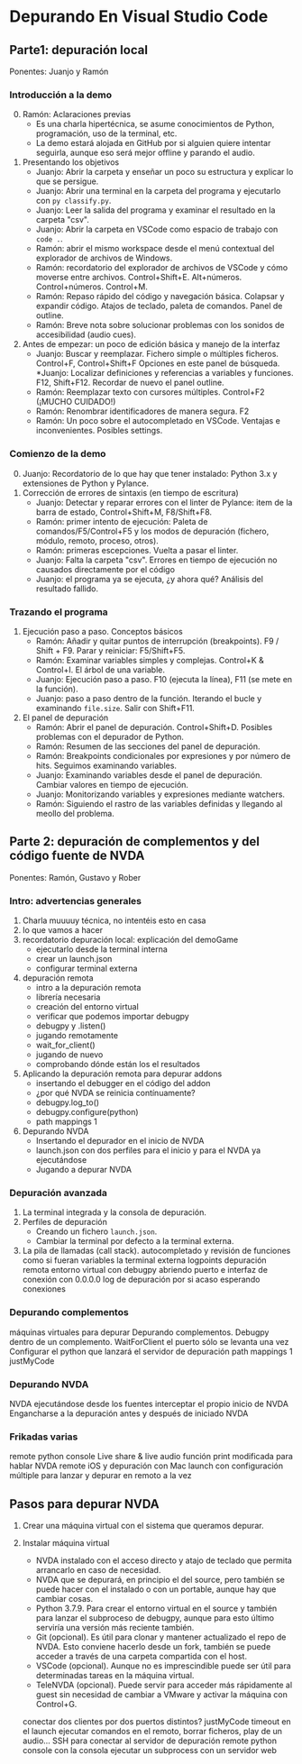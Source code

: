 # Depurando En Visual Studio Code

## Parte1: depuración local

Ponentes: Juanjo y Ramón

### Introducción a la demo

0. Ramón: Aclaraciones previas
   * Es una charla hipertécnica, se asume conocimientos de Python, programación, uso de la terminal, etc.
   * La demo estará alojada en GitHub por si alguien quiere intentar seguirla, aunque eso será mejor offline y parando el audio.
1. Presentando los objetivos
   * Juanjo: Abrir la carpeta y enseñar un poco su estructura y explicar lo que se persigue.
   * Juanjo: Abrir una terminal en la carpeta del programa y ejecutarlo con `py classify.py`.
   * Juanjo: Leer la salida del programa y examinar el resultado en la carpeta "csv".
   * Juanjo: Abrir la carpeta en VSCode como espacio de trabajo con `code .`.
   * Ramón: abrir el mismo workspace desde el menú contextual del explorador de archivos de Windows.
   * Ramón: recordatorio del explorador de archivos de VSCode y cómo moverse entre archivos. Control+Shift+E. Alt+números. Control+números. Control+M.
   * Ramón: Repaso rápido del código y navegación básica. Colapsar y expandir código. Atajos de teclado, paleta de comandos. Panel de outline.
   * Ramón: Breve nota sobre solucionar problemas con los sonidos de accesibilidad (audio cues).
2. Antes de empezar: un poco de edición básica y manejo de la interfaz
   * Juanjo: Buscar y reemplazar. Fichero simple o múltiples ficheros. Control+F, Control+Shift+F Opciones en este panel de búsqueda.
   *Juanjo: Localizar definiciones y referencias a variables y funciones. F12, Shift+F12. Recordar de nuevo el panel outline.
   * Ramón: Reemplazar texto con cursores múltiples. Control+F2 (¡MUCHO CUIDADO!)
   * Ramón: Renombrar identificadores de manera segura. F2
   * Ramón: Un poco sobre el autocompletado en VSCode. Ventajas e inconvenientes. Posibles settings.

### Comienzo de la demo

0. Juanjo: Recordatorio de lo que hay que tener instalado: Python 3.x y extensiones de Python y Pylance.
1. Corrección de errores de sintaxis (en tiempo de escritura)
   * Juanjo: Detectar y reparar errores con el linter de Pylance: item de la barra de estado, Control+Shift+M, F8/Shift+F8.
   * Ramón: primer intento de ejecución: Paleta de comandos/F5/Control+F5 y los modos de depuración (fichero, módulo, remoto, proceso, otros).
   * Ramón: primeras escepciones. Vuelta a pasar el linter.
   * Juanjo: Falta la carpeta "csv". Errores en tiempo de ejecución no causados directamente por el código
   * Juanjo: el programa ya se ejecuta, ¿y ahora qué? Análisis del resultado fallido.

### Trazando el programa

1. Ejecución paso a paso. Conceptos básicos
   * Ramón: Añadir y quitar puntos de interrupción (breakpoints). F9 / Shift + F9. Parar y reiniciar: F5/Shift+F5.
   * Ramón: Examinar variables simples y complejas. Control+K & Control+I. El árbol de una variable.
   * Juanjo: Ejecución paso a paso. F10 (ejecuta la línea), F11 (se mete en la función).
   * Juanjo: paso a paso dentro de la función. Iterando el bucle y examinando `file.size`. Salir con Shift+F11.
2. El panel de depuración
   * Ramón: Abrir el panel de depuración. Control+Shift+D. Posibles problemas con el depurador de Python.
   * Ramón: Resumen de las secciones del panel de depuración.
   * Ramón: Breakpoints condicionales por expresiones y por número de hits. Seguimos examinando variables.
   * Juanjo: Examinando variables desde el panel de depuración. Cambiar valores en tiempo de ejecución.
   * Juanjo: Monitorizando variables y expresiones mediante watchers.
   * Ramón: Siguiendo el rastro de las variables definidas y llegando al meollo del problema.

## Parte 2: depuración de complementos y del código fuente de NVDA

Ponentes: Ramón, Gustavo y Rober

### Intro: advertencias generales

1. Charla muuuuy técnica, no intentéis esto en casa
2. lo que vamos a hacer
3. recordatorio depuración local: explicación del demoGame
   * ejecutarlo desde la terminal interna
   * crear un launch.json
   * configurar terminal externa
4. depuración remota
   * intro a la depuración remota
   * librería necesaria
   * creación del entorno virtual
   * verificar que podemos importar debugpy
   * debugpy y .listen()
   * jugando remotamente
   * wait_for_client()
   * jugando de nuevo
   * comprobando dónde están los el resultados
5. Aplicando la depuración remota para depurar addons
   * insertando el debugger en el código del addon
   * ¿por qué NVDA se reinicia contínuamente?
   * debugpy.log_to()
   * debugpy.configure(python)
   * path mappings 1
6. Depurando NVDA
   * Insertando el depurador en el inicio de NVDA
   * launch.json con dos perfiles para el inicio y para el NVDA ya ejecutándose
   * Jugando a depurar NVDA




### Depuración avanzada

1. La terminal integrada y la consola de depuración.
2. Perfiles de depuración
   * Creando un fichero `launch.json`.
   * Cambiar la terminal por defecto a la terminal externa.
3. La pila de llamadas (call stack).
autocompletado y revisión de funciones como si fueran variables
la terminal externa
logpoints
depuración remota
entorno virtual con debugpy
abriendo puerto e interfaz de conexión con 0.0.0.0
log de depuración por si acaso
esperando conexiones

### Depurando complementos

máquinas virtuales para depurar
Depurando complementos. Debugpy dentro de un complemento. WaitForClient
el puerto sólo se levanta una vez
Configurar el python que lanzará el servidor de depuración
path mappings 1
justMyCode

### Depurando NVDA

NVDA ejecutándose desde los fuentes
interceptar el propio inicio de NVDA
Engancharse a la depuración antes y después de iniciado NVDA


### Frikadas varias

remote python console
Live share & live audio
función print modificada para hablar
NVDA remote iOS y depuración con Mac
launch con configuración múltiple para lanzar y depurar en remoto a la vez

## Pasos para depurar NVDA

1. Crear una máquina virtual con el sistema que queramos depurar.
2. Instalar máquina virtual
   * NVDA instalado con el acceso directo y atajo de teclado que permita arrancarlo en caso de necesidad.
   * NVDA que se depurará, en principio el del source, pero también se puede hacer con el instalado o con un portable, aunque hay que cambiar cosas.
   * Python 3.7.9. Para crear el entorno virtual en el source y también para lanzar el subproceso de debugpy, aunque para esto último serviría una versión más reciente también.
   * Git (opcional). Es útil para clonar y mantener actualizado el repo de NVDA. Esto conviene hacerlo desde un fork, también se puede acceder a través de una carpeta compartida con el host.
   * VSCode (opcional). Aunque no es imprescindible puede ser útil para determinadas tareas en la máquina virtual.
   * TeleNVDA (opcional). Puede servir para acceder más rápidamente al guest sin necesidad de cambiar a VMware y activar la máquina con Control+G.


   conectar dos clientes por dos puertos distintos?
justMyCode
timeout en el launch
ejecutar comandos en el remoto, borrar ficheros, play de un audio...
SSH para conectar al servidor de depuración
remote python console
con la consola ejecutar un subprocess con un servidor web

